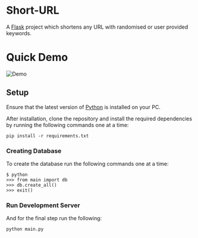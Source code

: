 # Short-URL

A [Flask](https://flask.palletsprojects.com/en/1.1.x/) project which shortens any URL with randomised or user provided keywords.

# Quick Demo
![Demo](./images/Demo.gif "Demo")
## Setup

Ensure that the latest version of [Python](https://www.python.org/) is installed on your PC.

After installation, clone the repository and install the required dependencies by running the following commands one at a time:
    
    pip install -r requirements.txt

### Creating Database

To create the database run the following commands one at a time:

    $ python
    >>> from main import db
    >>> db.create_all()
    >>> exit()

### Run Development Server

And for the final step run the following:

    python main.py
